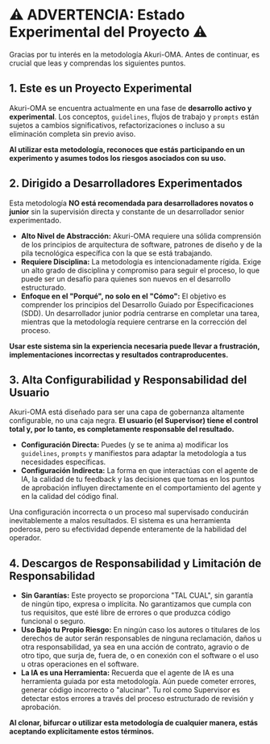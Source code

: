 # ⚠️ ADVERTENCIA: Estado Experimental del Proyecto ⚠️

Gracias por tu interés en la metodología Akuri-OMA. Antes de continuar, es crucial que leas y comprendas los siguientes puntos.

## 1. Este es un Proyecto Experimental

Akuri-OMA se encuentra actualmente en una fase de **desarrollo activo y experimental**. Los conceptos, `guidelines`, flujos de trabajo y `prompts` están sujetos a cambios significativos, refactorizaciones o incluso a su eliminación completa sin previo aviso.

**Al utilizar esta metodología, reconoces que estás participando en un experimento y asumes todos los riesgos asociados con su uso.**

## 2. Dirigido a Desarrolladores Experimentados

Esta metodología **NO está recomendada para desarrolladores novatos o junior** sin la supervisión directa y constante de un desarrollador senior experimentado.

- **Alto Nivel de Abstracción:** Akuri-OMA requiere una sólida comprensión de los principios de arquitectura de software, patrones de diseño y de la pila tecnológica específica con la que se está trabajando.
- **Requiere Disciplina:** La metodología es intencionadamente rígida. Exige un alto grado de disciplina y compromiso para seguir el proceso, lo que puede ser un desafío para quienes son nuevos en el desarrollo estructurado.
- **Enfoque en el "Porqué", no solo en el "Cómo":** El objetivo es comprender los principios del Desarrollo Guiado por Especificaciones (SDD). Un desarrollador junior podría centrarse en completar una tarea, mientras que la metodología requiere centrarse en la corrección del proceso.

**Usar este sistema sin la experiencia necesaria puede llevar a frustración, implementaciones incorrectas y resultados contraproducentes.**

## 3. Alta Configurabilidad y Responsabilidad del Usuario

Akuri-OMA está diseñado para ser una capa de gobernanza altamente configurable, no una caja negra. **El usuario (el Supervisor) tiene el control total y, por lo tanto, es completamente responsable del resultado.**

- **Configuración Directa:** Puedes (y se te anima a) modificar los `guidelines`, `prompts` y manifiestos para adaptar la metodología a tus necesidades específicas.
- **Configuración Indirecta:** La forma en que interactúas con el agente de IA, la calidad de tu feedback y las decisiones que tomas en los puntos de aprobación influyen directamente en el comportamiento del agente y en la calidad del código final.

Una configuración incorrecta o un proceso mal supervisado conducirán inevitablemente a malos resultados. El sistema es una herramienta poderosa, pero su efectividad depende enteramente de la habilidad del operador.

## 4. Descargos de Responsabilidad y Limitación de Responsabilidad

- **Sin Garantías:** Este proyecto se proporciona "TAL CUAL", sin garantía de ningún tipo, expresa o implícita. No garantizamos que cumpla con tus requisitos, que esté libre de errores o que produzca código funcional o seguro.
- **Uso Bajo tu Propio Riesgo:** En ningún caso los autores o titulares de los derechos de autor serán responsables de ninguna reclamación, daños u otra responsabilidad, ya sea en una acción de contrato, agravio o de otro tipo, que surja de, fuera de, o en conexión con el software o el uso u otras operaciones en el software.
- **La IA es una Herramienta:** Recuerda que el agente de IA es una herramienta guiada por esta metodología. Aún puede cometer errores, generar código incorrecto o "alucinar". Tu rol como Supervisor es detectar estos errores a través del proceso estructurado de revisión y aprobación.

**Al clonar, bifurcar o utilizar esta metodología de cualquier manera, estás aceptando explícitamente estos términos.**
